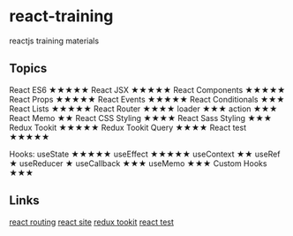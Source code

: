 # react-training
reactjs training materials

## Topics
React ES6     ★★★★★
React JSX     ★★★★★
React Components ★★★★★
React Props ★★★★★
React Events  ★★★★★
React Conditionals ★★★
React Lists ★★★★★
React Router  ★★★★
	loader ★★★
  action ★★★
React Memo  ★★
React CSS Styling    ★★★★
React Sass Styling    ★★★     
Redux Tookit         ★★★★★
  Redux Tookit Query ★★★★
React test           ★★★★★

Hooks:
useState    ★★★★★
useEffect    ★★★★★
useContext  ★★
useRef      ★
useReducer   ★
useCallback   ★★★
useMemo  ★★★
Custom Hooks  ★★★

## Links
[react routing](https://reactrouter.com/)
[react site](https://react.dev/reference/react)
[redux tookit](https://redux-toolkit.js.org/introduction/getting-started)
[react test](https://testing-library.com/docs/)
